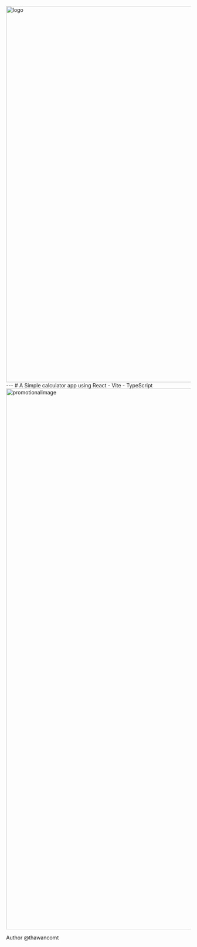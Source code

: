 
<img width="1024" height="1024" alt="logo" src="https://github.com/user-attachments/assets/0f98fbb5-ab06-4955-9ca9-663598d0a1f2" />
---
# A Simple calculator app using React - Vite - TypeScript

<img width="704" height="1472" alt="promotionalimage" src="https://github.com/user-attachments/assets/2d90ba26-b6a4-4416-98a9-616fddd383f9" />


Author @thawancomt
